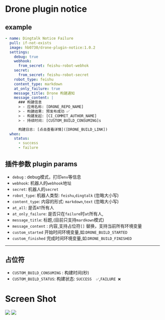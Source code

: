# Drone plugin notice

## example

```yaml
- name: Dingtalk Notice Failure
  pull: if-not-exists
  image: hb0730/drone-plugin-notice:1.0.2
  settings:
    debug: true
    webhook:
      from_secret: feishu-robot-webhok
    secret:
      from_secret: feishu-robot-secret
    robot_type: feishu
    content_type: markdown
    at_only_failure: true
    message_title: Drone 构建通知
    message_content: |
      ### 构建信息
      > - 应用名称: [DRONE_REPO_NAME]
      > - 构建结果: 预发布成功 ✅
      > - 构建发起: [CI_COMMIT_AUTHOR_NAME]
      > - 持续时间: [CUSTOM_BUILD_CONSUMING]s

      构建日志: [点击查看详情]([DRONE_BUILD_LINK])        
  when:
    status: 
      - success
      - failure
```

## 插件参数 plugin params
* `debug` : debug模式，打印`env`等信息
* `webhook`: 机器人的`webhook`地址
* `secret`: 机器人的`secret`
* `robot_type`: 机器人类型: `feishu`,`dingtalk` (忽略大小写)
* `content_type`: 内容的形式: `markdown`,`text` (忽略大小写)
* `at_all`: 是否`AT`所有人
* `at_only_failure`: 是否只在`failure`时`at`所有人,
* `message_title`: 标题,(目前只支持`mardkown`模式)
* `message_content` : 内容,支持占位符`[]` 替换，支持当前所有环境变量
* `custom_started` 开始时间环境变量,如:`DRONE_BUILD_STARTED`
* `custom_finished` 完成时间环境变量,如:`DRONE_BUILD_FINISHED`

---
## 占位符

* `CUSTOM_BUILD_CONSUMING` : 构建时间(秒)
* `CUSTOM_BUILD_STATUS`: 构建状态: `SUCCESS  ✅`,`FAILURE ❌`

# Screen Shot
![](https://raw.githubusercontent.com/hb0730/drone-plugin-notice/main/docs/success.png)
![](https://raw.githubusercontent.com/hb0730/drone-plugin-notice/main/docs/failure.png)